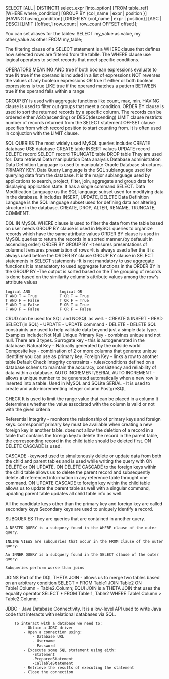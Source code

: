 SELECT [ALL | DISTINCT]
    select_expr
    [into_option]
    [FROM table_ref]
    [WHERE where_condition]
    [GROUP BY {col_name | expr | position }]
    [HAVING having_condition]
    [ORDER BY {col_name | expr | position}]
        [ASC | DESC]
    [LIMIT {[offset,] row_count | row_count OFFSET offset}];

You can set aliases for the tables:
    SELECT my_value as value, my other_value as other FROM my_table;

The filtering clause of a SELECT statement is a WHERE clause that
defines how selected rows are filtered from the tablle. The WHERE
clause use logical operators to select records that meet specific conditions.

OPERATORS           MEANING
AND                 true if both boolean expressions evaluate to true
IN                  true if the operand is included in a list of expressions
NOT                 reverses the values of any boolean expressions
OR                  true if either or both boolean expressions is true
LIKE                true if the operand matches a pattern
BETWEEN             true if the operand falls within a range

GROUP BY is used with aggregate functions like count, max, min.
HAVING clause is used to filter out groups that meet a condition.
ORDER BY clause is used to sort the returned records by a specific column.
    The records can be ordered either ASC(ascending) or DESC(descending)
LIMIT clause restricts number of records returned from the SELECT statement
OFFSET clause specifies from which record position to start counting from.
    It is often used in conjuction with the LIMIT clause.

SQL QUERIES
    The most widely used MySQL queries include:
        CREATE database
        USE database
        CREATE table
        INSERT values
        UPDATE record
        DELETE record
        SELECT record
        TRUNCATE table
        DROP table
    They are used for:
        Data retrieval
        Data manipulation
        Data analysis
        Database administration
Data Definition Language is used to manipulate Oracle Database structures. 
    PRIMARY KEY.
Data Query Language is the SQL sublanguage used for querying data from the database.
    It is the major sublanguage used by applications to search, project, filter, join, aggregate and 
    group data for displaying application state.
    It has a single command SELECT.
Data Modification Language us the SQL language subset used for modifying data in the database.
    It includes INSERT, UPDATE, DELETE
Data Definition Language is the SQL language subset used for defining data aor altering structure
    in the database. CREATE, DROP, ALTER, RENAME, TRUNCATE, COMMENT.

DQL IN MySQL
    WHERE clause is used to filter the data from the table based on user needs
    GROUP BY clause is used in MySQL queries to organize records which have the same attribute values
    ORDER BY clause is used in MySQL queries to return the records in a sorted manner.(by defauult in ascending
    order)
    ORDER BY                                        GROUP BY
    -It ensures presentations of columns             It ensures presentation of rows
    -It is always used after the                     It is always used before the ORDER BY clause
     GROUP BY clause in SELECT statements               in SELECT statements
    -It is not mandatory to use aggregate functions  It is manadatory to used aggregate functions
    in the ORDER BY                                     in the GROUP BY
    -The output is sorted based on the              The grouping of records is done based on the similarity
    column's attribute values                       among the row's attribute values

    logical AND             logical OR
    T AND T = True          T OR T = True
    T AND F = False         T OR F = True
    F AND T = False         F OR T = True
    F AND F = False         F OR F = False

CRUD can be used for SQL and NOSQL as well.
        - CREATE & INSERT
        - READ SELECT(in SQL)
        - UPDATE - UPDATE command
        - DELETE - DELETE
SQL constraints are used to help validate data beyond just a simple
data type. Examples include:
    Not Null
    Unique
    Primary Key - combines unique and not null. There are 3 types.
                    Surrogate key - this is autogenerated in the database.
                    Natural Key - Naturally generated by the outside world
                    Composite key - combination of 2 or more columns that
                                    generate unique identifier you can use as primary key.
    Foreign Key - links a row to another table
    Default
    Check
Integrity constraints - rules/conditions defined on a database schems to maintain the accuracy,
                        consistency and reliability of data within a database.
AUTO INCREMENT/SERIAL
    AUTO INCREMENT - allows a unique number to be generated automatically when a new row
                        is inserted into a table. Used in MySQL and SQLite
    SERIAL - It is used to create and auto-incrementing integer column.PostgreSQL

CHECK
It is used to limit the range value that can be placed in a column
It determines whether the value associated with the column is valid or not with the
given criteria

Referential Integrity - monitors the relationship of primary keys and foreign keys.
                        corresponinf primary key must be available when creating a new
                        foreign key in another table.
                        does not allow the deletion of a record in a table that contains the 
                        foreign key.to delete the record in the parent table, the corresponding
                        record in the child table should be deleted first. ON DELETE CASCADE is
                        used.

CASCADE 
    -keyword used to simultenously delete or update data from both the child and parent tables
    and is used while writing the query with ON DELETE or ON UPDATE.
    ON DELETE CASCADE to the foreign keys within the child table allows us to delete the parent
    record and subsequently delete all referenced information in any reference table throught one command.
    ON UPDATE CASCADE to foreign key within the child table allows us to update the parent table as well
    with a singular command, updating parent table updates all child table info as well.

All the candidate keys other than the primary key and foreign key are called secondary keys
Secondary keys are used to uniquely identify a record.

SUBQUERIES
    They are queries that are contained in another query.

    A NESTED QUERY is a subquery found in the WHERE clause of the outer query.

    INLINE VIEWS are subqueries that occur in the FROM clause of the outer query.

    An INNER QUERY is a subquery found in the SELECT clause of the outer query.

    Subqueries perform worse than joins

JOINS
    Part of the DQL
    THETA JOIN - allows us to merge two tables based on an arbitrary condition
        SELECT *
        FROM Table1
        JOIN Table2 ON Table1.Column = Table2.Column;
    EQUI JOIN is a THETA JOIN that uses the equality operator
        SELECT *
        FROM Table 1, Table2
        WHERE Table1.Column > Table2.Column;

JDBC - Java Database Connectivity. It is a low-level API used to write Java code that 
        interacts with relational databases via SQL.

        To interact with a database we need to:
            - Obtain a JDBC driver
            - Open a connection using:
                - Database URL
                - Username
                - Password
            - Excecute some SQL statement using eith:
                -Statement
                -PreparedStatement
                -CallableStatement
            - Retrieve the results of executing the statement
            - Close the connection